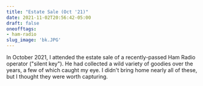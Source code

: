 ```yaml
---
title: "Estate Sale (Oct '21)"
date: 2021-11-02T20:56:42-05:00
draft: false
oneofftags: 
- ham-radio
slug_image: 'bk.JPG'
---
```

In October 2021, I attended the estate sale of a recently-passed Ham Radio operator ("silent key"). He had collected a wild variety of goodies over the years, a few of which caught my eye. I didn't bring home nearly all of these, but I thought they were worth capturing.
